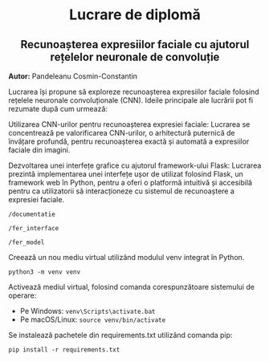 

<h1 style="text-align: center;">  Lucrare de diplomă </h1>
<h2 style="text-align: center;"> Recunoașterea expresiilor faciale cu ajutorul rețelelor neuronale de convoluție </h2>

**Autor:** Pandeleanu Cosmin-Constantin

Lucrarea își propune să exploreze recunoașterea expresiilor faciale folosind rețelele neuronale convoluționale (CNN). Ideile principale ale lucrării pot fi rezumate după cum urmează:

Utilizarea CNN-urilor pentru recunoașterea expresiei faciale: Lucrarea se concentrează pe valorificarea CNN-urilor, o arhitectură puternică de învățare profundă, pentru recunoașterea exactă și automată a expresiilor faciale din imagini.

Dezvoltarea unei interfețe grafice cu ajutorul framework-ului Flask: Lucrarea prezintă implementarea unei interfețe ușor de utilizat folosind Flask, un framework web în Python, pentru a oferi o platformă intuitivă și accesibilă pentru ca utilizatorii să interacționeze cu sistemul de recunoaștere a expresiei faciale.


`/documentatie`

`/fer_interface`

`/fer_model`


Creează un nou mediu virtual utilizând modulul venv integrat în Python.

`python3 -m venv venv`

Activează mediul virtual, folosind comanda corespunzătoare sistemului de operare:
* Pe Windows: 
    `venv\Scripts\activate.bat`
* Pe macOS/Linux:
    `source venv/bin/activate`

Se instalează pachetele din requirements.txt utilizând comanda pip:

`pip install -r requirements.txt`
